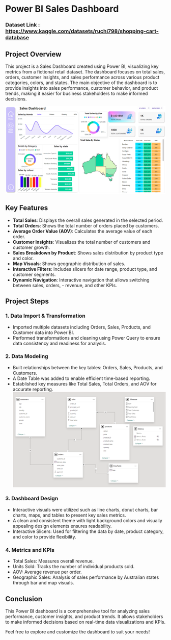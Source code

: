 # Power BI Sales Dashboard

### Dataset Link : https://www.kaggle.com/datasets/ruchi798/shopping-cart-database

## Project Overview

This project is a Sales Dashboard created using Power BI, visualizing key metrics from a fictional retail dataset. The dashboard focuses on total sales, orders, customer insights, and sales performance across various product categories, colors, and states. The main objective of the dashboard is to provide insights into sales performance, customer behavior, and product trends, making it easier for business stakeholders to make informed decisions.


![Sales Dashboard Overview](https://github.com/Imdod/PowerBI-Sales-Dashboard/raw/main/Photos/Report%20view.png "Sales Dashboard Overview")


## Key Features

- **Total Sales**: Displays the overall sales generated in the selected period.
- **Total Orders**: Shows the total number of orders placed by customers.
- **Average Order Value (AOV)**: Calculates the average value of each order.
- **Customer Insights**: Visualizes the total number of customers and customer growth.
- **Sales Breakdown by Product**: Shows sales distribution by product type and color.
- **Map Visuals**: Shows geographic distribution of sales.
- **Interactive Filters**: Includes slicers for date range, product type, and customer segments.
- **Dynamic Navigation**: Interactive navigation that allows switching between sales, orders, - revenue, and other KPIs.

## Project Steps

### 1. Data Import & Transformation
- Imported multiple datasets including Orders, Sales, Products, and Customer data into Power BI.
- Performed transformations and cleaning using Power Query to ensure data consistency and readiness for analysis.

### 2. Data Modeling
- Built relationships between the key tables: Orders, Sales, Products, and Customers.
- A Date Table was added to enable efficient time-based reporting.
- Established key measures like Total Sales, Total Orders, and AOV for accurate reporting.
![Sales Dashboard Overview](https://github.com/Imdod/PowerBI-Sales-Dashboard/raw/main/Photos/Model%20view.png "Model view")

### 3. Dashboard Design
- Interactive visuals were utilized such as line charts, donut charts, bar charts, maps, and tables to present key sales metrics.
- A clean and consistent theme with light background colors and visually appealing design elements ensures readability.
- Interactive Slicers: Used for filtering the data by date, product category, and color to provide flexibility.

### 4. Metrics and KPIs
- Total Sales: Measures overall revenue.
- Units Sold: Tracks the number of individual products sold.
- AOV: Average revenue per order.
- Geographic Sales: Analysis of sales performance by Australian states through bar and map visuals.

## Conclusion
This Power BI dashboard is a comprehensive tool for analyzing sales performance, customer insights, and product trends. It allows stakeholders to make informed decisions based on real-time data visualizations and KPIs.

Feel free to explore and customize the dashboard to suit your needs!
